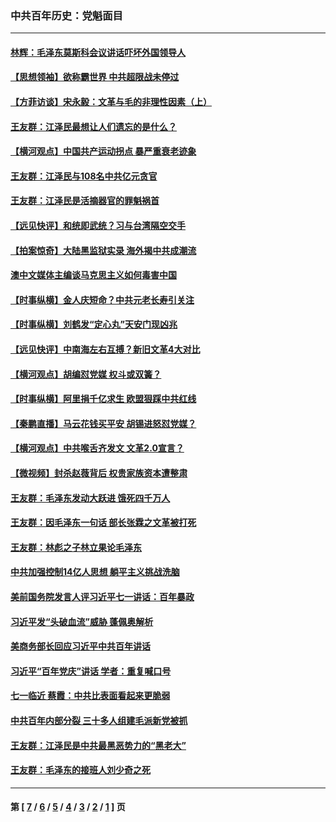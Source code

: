 ### 中共百年历史：党魁面目
---
#### [林辉：毛泽东莫斯科会议讲话吓坏外国领导人](../../pages/nf1176107/n13917931.md?02040430) 
#### [【思想领袖】欲称霸世界 中共超限战未停过](../../pages/nf1176107/n13745142.md?02040430) 
#### [【方菲访谈】宋永毅：文革与毛的非理性因素（上）](../../pages/nf1176107/n13469956.md?02040430) 
#### [王友群：江泽民最想让人们遗忘的是什么？](../../pages/nf1176107/n13408949.md?02040430) 
#### [【横河观点】中国共产运动拐点 暴严重衰老迹象](../../pages/nf1176107/n13388333.md?02040430) 
#### [王友群：江泽民与108名中共亿元贪官](../../pages/nf1176107/n13352358.md?02040430) 
#### [王友群：江泽民是活摘器官的罪魁祸首](../../pages/nf1176107/n13336903.md?02040430) 
#### [【远见快评】和统即武统？习与台湾隔空交手](../../pages/nf1176107/n13297739.md?02040430) 
#### [【拍案惊奇】大陆黑监狱实录 海外揭中共成潮流](../../pages/nf1176107/n13288853.md?02040430) 
#### [澳中文媒体主编谈马克思主义如何毒害中国](../../pages/nf1176107/n13257387.md?02040430) 
#### [【时事纵横】金人庆短命？中共元老长寿引关注](../../pages/nf1176107/n13217934.md?02040430) 
#### [【时事纵横】刘鹤发“定心丸”天安门现凶兆](../../pages/nf1176107/n13215416.md?02040430) 
#### [【远见快评】中南海左右互搏？新旧文革4大对比](../../pages/nf1176107/n13214745.md?02040430) 
#### [【横河观点】胡编怼党媒 权斗或双簧？](../../pages/nf1176107/n13210864.md?02040430) 
#### [【时事纵横】阿里捐千亿求生 欧盟狠踩中共红线](../../pages/nf1176107/n13206431.md?02040430) 
#### [【秦鹏直播】马云花钱买平安 胡锡进怒怼党媒？](../../pages/nf1176107/n13206392.md?02040430) 
#### [【横河观点】中共喉舌齐发文 文革2.0宣言？](../../pages/nf1176107/n13201248.md?02040430) 
#### [【微视频】封杀赵薇背后 权贵家族资本遭整肃](../../pages/nf1176107/n13197798.md?02040430) 
#### [王友群：毛泽东发动大跃进 饿死四千万人](../../pages/nf1176107/n13177158.md?02040430) 
#### [王友群：因毛泽东一句话 部长张霖之文革被打死](../../pages/nf1176107/n13161711.md?02040430) 
#### [王友群：林彪之子林立果论毛泽东](../../pages/nf1176107/n13128622.md?02040430) 
#### [中共加强控制14亿人思想 躺平主义挑战洗脑](../../pages/nf1176107/n13094299.md?02040430) 
#### [美前国务院发言人评习近平七一讲话：百年暴政](../../pages/nf1176107/n13066986.md?02040430) 
#### [习近平发“头破血流”威胁 蓬佩奥解析](../../pages/nf1176107/n13063604.md?02040430) 
#### [美商务部长回应习近平中共百年讲话](../../pages/nf1176107/n13062903.md?02040430) 
#### [习近平“百年党庆”讲话 学者：重复喊口号](../../pages/nf1176107/n13061411.md?02040430) 
#### [七一临近 蔡霞：中共比表面看起来更脆弱](../../pages/nf1176107/n13056418.md?02040430) 
#### [中共百年内部分裂 三十多人组建毛派新党被抓](../../pages/nf1176107/n13044023.md?02040430) 
#### [王友群：江泽民是中共最黑恶势力的“黑老大”](../../pages/nf1176107/n13022180.md?02040430) 
#### [王友群：毛泽东的接班人刘少奇之死](../../pages/nf1176107/n12991772.md?02040430) 

---
#### 第 [ [7](./7.md?02040430) / [6](./6.md?02040430) / [5](./5.md?02040430) / [4](./4.md?02040430) / [3](./3.md?02040430) / [2](./2.md?02040430) / [1](./1.md?02040430) ] 页
